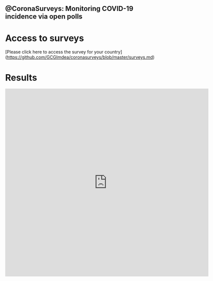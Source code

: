 ## @CoronaSurveys: Monitoring COVID-19 incidence via open polls

# Access to surveys

[Please click here to access the survey for your country] (https://github.com/GCGImdea/coronasurveys/blob/master/surveys.md)

# Results

<iframe src="https://covid19.algolysis.com/grafana/d-solo/G_Aw4CrZk/coronasurveys?orgId=1&amp;refresh=30s&amp;var-country=Cyprus&amp;var-reach=150&amp;var-population=1000000&amp;from=1583333802690&amp;to=1585922202690&amp;panelId=10
" width="650" height="600" frameborder="0"></iframe>

